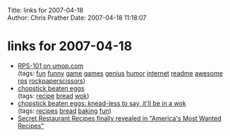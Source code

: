 Title: links for 2007-04-18  
Author: Chris Prather
Date: 2007-04-18 11:18:07

# links for 2007-04-18
<ul class="delicious">
	<li>
		<div class="delicious-link"><a href="http://www.umop.com/rps101.htm">RPS-101 on umop.com</a></div>
		<div class="delicious-tags">(tags: <a href="http://del.icio.us/perigrin/fun">fun</a> <a href="http://del.icio.us/perigrin/funny">funny</a> <a href="http://del.icio.us/perigrin/game">game</a> <a href="http://del.icio.us/perigrin/games">games</a> <a href="http://del.icio.us/perigrin/genius">genius</a> <a href="http://del.icio.us/perigrin/humor">humor</a> <a href="http://del.icio.us/perigrin/internet">internet</a> <a href="http://del.icio.us/perigrin/readme">readme</a> <a href="http://del.icio.us/perigrin/awesome">awesome</a> <a href="http://del.icio.us/perigrin/rps">rps</a> <a href="http://del.icio.us/perigrin/rockpaperscissors">rockpaperscissors</a>)</div>
	</li>
	<li>
		<div class="delicious-link"><a href="http://chopstickbeateneggs.blogspot.com/">chopstick beaten eggs</a></div>
		<div class="delicious-tags">(tags: <a href="http://del.icio.us/perigrin/recipe">recipe</a> <a href="http://del.icio.us/perigrin/bread">bread</a> <a href="http://del.icio.us/perigrin/wok">wok</a>)</div>
	</li>
	<li>
		<div class="delicious-link"><a href="http://chopstickbeateneggs.blogspot.com/2007/04/cruset-more-oven-and-schtuff.html">chopstick beaten eggs: knead-less to say, it'll be in a wok</a></div>
		<div class="delicious-tags">(tags: <a href="http://del.icio.us/perigrin/recipes">recipes</a> <a href="http://del.icio.us/perigrin/bread">bread</a> <a href="http://del.icio.us/perigrin/baking">baking</a> <a href="http://del.icio.us/perigrin/fun">fun</a>)</div>
	</li>
	<li>
		<div class="delicious-link"><a href="http://www.recipesecrets.net/outback_steakhouse_recipes.html">Secret Restaurant Recipes finally revealed in "America's Most Wanted Recipes"</a></div>
	</li>
</ul>

